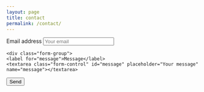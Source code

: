 ```yaml
---
layout: page
title: contact
permalink: /contact/
---
```


<div class="row">
<form action="https://formspree.io/{{ site.email }}" method="POST">
	<input type="hidden" name="_next" value="{{ site.url}}/thanks/" />
	<input type="hidden" name="_subject" value="Website contact" />
	<input type="text" name="_gotcha" style="display:none" />
  <div class="form-group">
    <label for="InputEmail1">Email address</label>
    <input type="email" class="form-control" id="InputEmail1" name="_replyto" placeholder="Your email">
  </div>
  
    <div class="form-group">
    <label for="message">Message</label>
    <textarea class="form-control" id="message" placeholder="Your message" name="message"></textarea>
  </div>

  <button type="submit" class="btn btn-default btn-lg">Send</button>
</form>
</div>





